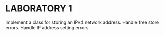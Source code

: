 # LABORATORY 1

Implement a class for storing an IPv4 network address.
Handle free store errors.
Handle IP address setting errors

